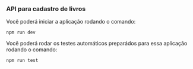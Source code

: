 ### API para cadastro de livros


Você poderá iniciar a aplicação rodando o comando:

```
npm run dev
```

Você poderá rodar os testes automáticos preparádos para essa aplicação rodando o comando:

```
npm run test
```
